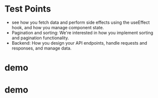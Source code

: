 # Test Points
*  see how you fetch data and perform side effects using the useEffect hook, and how you manage component state.
* Pagination and sorting: We're interested in how you implement sorting and pagination functionality.
* Backend: How you design your API endpoints, handle requests and responses, and manage data.
# demo
# demo
